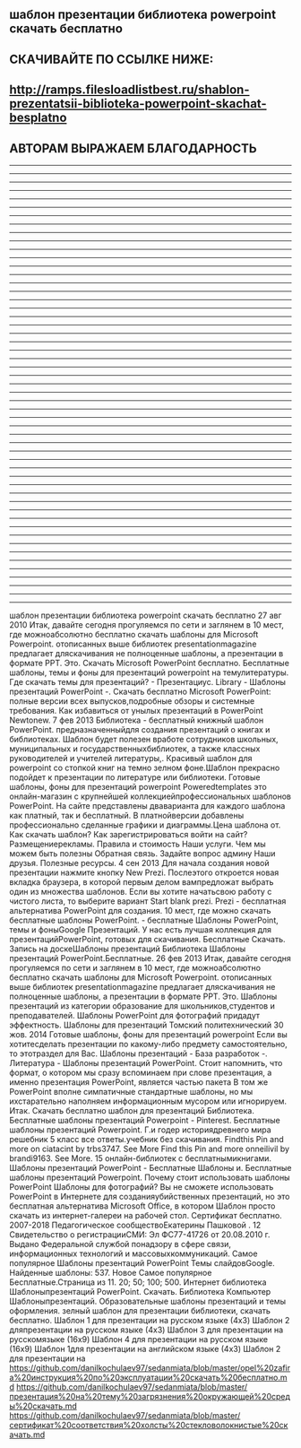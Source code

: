 шаблон презентации библиотека powerpoint скачать бесплатно
--------------------------------------------------
СКАЧИВАЙТЕ ПО ССЫЛКЕ НИЖЕ:
--------------------------------------------------
http://ramps.filesloadlistbest.ru/shablon-prezentatsii-biblioteka-powerpoint-skachat-besplatno
--------------------------------------------------
АВТОРАМ ВЫРАЖАЕМ БЛАГОДАРНОСТЬ
--------------------------------------------------
--------------------------------------------------
--------------------------------------------------
--------------------------------------------------
--------------------------------------------------
--------------------------------------------------
--------------------------------------------------
--------------------------------------------------
--------------------------------------------------
--------------------------------------------------
--------------------------------------------------
--------------------------------------------------
--------------------------------------------------
--------------------------------------------------
--------------------------------------------------
--------------------------------------------------
--------------------------------------------------
--------------------------------------------------
--------------------------------------------------
--------------------------------------------------
--------------------------------------------------
--------------------------------------------------
--------------------------------------------------
--------------------------------------------------
--------------------------------------------------
--------------------------------------------------
--------------------------------------------------
--------------------------------------------------
--------------------------------------------------
--------------------------------------------------
--------------------------------------------------
--------------------------------------------------
--------------------------------------------------
--------------------------------------------------
--------------------------------------------------
--------------------------------------------------
--------------------------------------------------
--------------------------------------------------
--------------------------------------------------
--------------------------------------------------
--------------------------------------------------
--------------------------------------------------
--------------------------------------------------
--------------------------------------------------
--------------------------------------------------
--------------------------------------------------
--------------------------------------------------
--------------------------------------------------
--------------------------------------------------
--------------------------------------------------
--------------------------------------------------
--------------------------------------------------
--------------------------------------------------
--------------------------------------------------
шаблон презентации библиотека powerpoint скачать бесплатно 27 авг 2010  Итак, давайте сегодня прогуляемся по сети и заглянем в 10 мест, где можноабсолютно бесплатно скачать шаблоны для Microsoft Powerpoint.  отописанных выше библиотек presentationmagazine предлагает дляскачивания не полноценные шаблоны, а презентации в формате PPT. Это. Скачать Microsoft PowerPoint бесплатно. Бесплатные шаблоны, темы и фоны для презентаций powerpoint на темулитературы. Где скачать темы для презентаций? - Презентациус. Library - Шаблоны презентаций PowerPoint -. Скачать бесплатно Microsoft PowerPoint: полные версии всех выпусков,подробные обзоры и системные требования. Как избавиться от унылых презентаций в PowerPoint  Newtonew. 7 фев 2013  Библиотека - бесплатный книжный шаблон PowerPoint. предназначенныйдля создания презентаций о книгах и библиотеках. Шаблон будет полезен вработе сотрудников школьных, муниципальных и государственныхбиблиотек, а также классных руководителей и учителей литературы,. Красивый шаблон для powerpoint со стопкой книг на темно зелном фоне.Шаблон прекрасно подойдет к презентации по литературе или библиотеки. Готовые шаблоны, фоны для презентаций powerpoint
Poweredtemplates  это онлайн-магазин с крупнейшей коллекциейпрофессиональных шаблонов PowerPoint. На сайте представлены дваварианта для каждого шаблона  как платный, так и бесплатный. В платнойверсии добавлены профессионально сделанные графики и диаграммы.Цена шаблона от. Как скачать шаблон? Как зарегистрироваться  войти на сайт? Размещениерекламы. Правила и стоимость  Наши услуги. Чем мы можем быть полезны Обратная связь. Задайте вопрос админу  Наши друзья. Полезные ресурсы. 4 сен 2013  Для начала создания новой презентации нажмите кнопку New Prezi. Послеэтого откроется новая вкладка браузера, в которой первым делом вампредложат выбрать один из множества шаблонов. Если вы хотите начатьсвою работу с чистого листа, то выберите вариант Start blank prezi. Prezi - бесплатная альтернатива PowerPoint для создания. 10 мест, где можно скачать бесплатные шаблоны PowerPoint. - бесплатные Шаблоны PowerPoint, темы и фоныGoogle Презентаций. У нас есть лучшая коллекция для презентацийPowerPoint, готовых для скачивания.  Бесплатные Скачать. Запись на доскеШаблоны презентаций  Библиотека Шаблоны презентаций PowerPoint.Бесплатные. 26 фев 2013  Итак, давайте сегодня прогуляемся по сети и заглянем в 10 мест, где можноабсолютно бесплатно скачать шаблоны для Microsoft Powerpoint.  отописанных выше библиотек presentationmagazine предлагает дляскачивания не полноценные шаблоны, а презентации в формате PPT. Это. Шаблоны презентаций из категории образование для школьников,студентов и преподавателей. Шаблоны PowerPoint для фотографий придадут эффектность. Шаблоны для презентаций  Томский политехнический
30 жов. 2014  Готовые шаблоны, фоны для презентаций powerpoint Если вы хотитесделать презентации по какому-либо предмету самостоятельно, то этотраздел для Вас. Шаблоны презентаций - База разработок  -. Литература - Шаблоны презентаций PowerPoint. Стоит напомнить, что формат, о котором мы сразу вспоминаем при слове презентация, а именно презентация PowerPoint, является частью пакета В том же PowerPoint вполне симпатичные стандартные шаблоны, но мы ихстарательно наполняем информационным мусором или игнорируем. Итак. Скачать бесплатно шаблон для презентаций Библиотека. Бесплатные шаблоны презентаций Powerpoint - Pinterest. Бесплатные шаблоны презентаций Powerpoint.  Г.и годер историядревнего мира решебник 5 класс все ответы.учебник без скачивания. Findthis Pin and more on ciatacint by trbs3747. See More  Find this Pin and more onneilivil by brandi9163. See More. 15 онлайн-библиотек с бесплатнымикнигами. Шаблоны презентаций PowerPoint - Бесплатные Шаблоны и. Бесплатные шаблоны презентаций Powerpoint. Почему стоит использовать шаблоны PowerPoint Шаблоны для фотографий?  Вы не сможете использовать PowerPoint в Интернете для созданияубийственных презентаций, но это бесплатная альтернатива Microsoft Office, в котором  Шаблон просто скачать из интернет-галереи на рабочей стол.
Сертификат  бесплатно. 2007-2018 Педагогическое сообществоЕкатерины Пашковой  . 12 Свидетельство о регистрацииСМИ: Эл ФС77-41726 от 20.08.2010 г. Выдано Федеральной службой понадзору в сфере связи, информационных технологий и массовыхкоммуникаций. Самое популярное Шаблоны презентаций PowerPoint  Темы слайдовGoogle. Найденные шаблоны: 537. Новое Самое популярное Бесплатные.Страница из 11. 20; 50; 100; 500. Интернет библиотека Шаблоныпрезентаций PowerPoint. Скачать. Библиотека  Компьютер Шаблоныпрезентаций. Образовательные шаблоны презентаций и темы оформления. зелный шаблон для презентации библиотеки, скачать бесплатно. Шаблон 1 для презентации на русском языке (4x3)  Шаблон 2 дляпрезентации на русском языке (4x3)  Шаблон 3 для презентации на русскомязыке (16x9)  Шаблон 4 для презентации на русском языке (16x9)  Шаблон 1для презентации на английском языке (4x3)  Шаблон 2 для презентации на
https://github.com/danilkochulaev97/sedanmiata/blob/master/opel%20zafira%20инструкция%20по%20эксплуатации%20скачать%20бесплатно.md
https://github.com/danilkochulaev97/sedanmiata/blob/master/презентация%20на%20тему%20загрязнения%20окружающей%20среды%20скачать.md
https://github.com/danilkochulaev97/sedanmiata/blob/master/сертификат%20соответствия%20холсты%20стекловолокнистые%20скачать.md